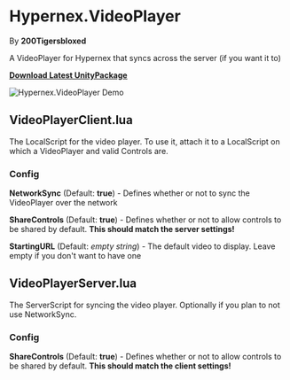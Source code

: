 # Hypernex.VideoPlayer

By **200Tigersbloxed**

A VideoPlayer for Hypernex that syncs across the server (if you want it to)

**[Download Latest UnityPackage](https://github.com/TigersUniverse/Hypernex.Unity.Gizmos/releases/download/hv-1.3.1/Hypernex.VideoPlayer.v1.3.1.unitypackage)**

![Hypernex.VideoPlayer Demo](https://github.com/TigersUniverse/Hypernex.Unity.Gizmos/assets/45884377/407899c1-deb5-4215-ae68-e8cf7fe3813d)

## VideoPlayerClient.lua

The LocalScript for the video player. To use it, attach it to a LocalScript on which a VideoPlayer and valid Controls are.

### Config

**NetworkSync** (Default: **true**) - Defines whether or not to sync the VideoPlayer over the network

**ShareControls** (Default: **true**) - Defines whether or not to allow controls to be shared by default. **This should match the server settings!**

**StartingURL** (Default: *empty string*) - The default video to display. Leave empty if you don't want to have one

## VideoPlayerServer.lua

The ServerScript for syncing the video player. Optionally if you plan to not use NetworkSync.

### Config

**ShareControls** (Default: **true**) - Defines whether or not to allow controls to be shared by default. **This should match the client settings!**
